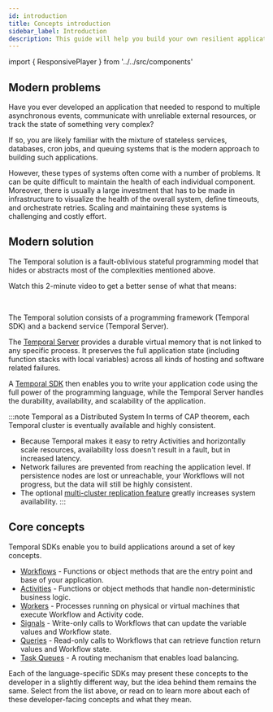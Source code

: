 ```yaml
---
id: introduction
title: Concepts introduction
sidebar_label: Introduction
description: This guide will help you build your own resilient applications using Temporal Workflow as Code™
---
```


import { ResponsivePlayer } from '../../src/components'

## Modern problems

Have you ever developed an application that needed to respond to multiple asynchronous events, communicate with unreliable external resources, or track the state of something very complex?

If so, you are likely familiar with the mixture of stateless services, databases, cron jobs, and queuing systems that is the modern approach to building such applications.

However, these types of systems often come with a number of problems.
It can be quite difficult to maintain the health of each individual component.
Moreover, there is usually a large investment that has to be made in infrastructure to visualize the health of the overall system, define timeouts, and orchestrate retries.
Scaling and maintaining these systems is challenging and costly effort.

## Modern solution

The Temporal solution is a fault-oblivious stateful programming model that hides or abstracts most of the complexities mentioned above.

Watch this 2-minute video to get a better sense of what that means:

<ResponsivePlayer url='https://www.youtube.com/watch?v=f-18XztyN6c'/>

<br/>

The Temporal solution consists of a programming framework (Temporal SDK) and a backend service (Temporal Server).

The [Temporal Server](/docs/server-introduction) provides a durable virtual memory that is not linked to any specific process.
It preserves the full application state (including function stacks with local variables) across all kinds of hosting and software related failures.

A [Temporal SDK](/application-development) then enables you to write your application code using the full power of the programming language, while the Temporal Server handles the durability, availability, and scalability of the application.

:::note Temporal as a Distributed System
In terms of CAP theorem, each Temporal cluster is eventually available and highly consistent.

- Because Temporal makes it easy to retry Activities and horizontally scale resources, availability loss doesn't result in a fault, but in increased latency.
- Network failures are prevented from reaching the application level.
If persistence nodes are lost or unreachable, your Workflows will not progress, but the data will still be highly consistent.
- The optional [multi-cluster replication feature](https://docs.temporal.io/docs/server-versions-and-dependencies/#multi-cluster-replication) greatly increases system availability.
:::

## Core concepts

Temporal SDKs enable you to build applications around a set of key concepts.

- [Workflows](/docs/concepts/workflows) - Functions or object methods that are the entry point and base of your application.
- [Activities](/docs/concepts/activities) - Functions or object methods that handle non-deterministic business logic.
- [Workers](/docs/concepts/workers) - Processes running on physical or virtual machines that execute Workflow and Activity code.
- [Signals](/docs/concepts/signals) - Write-only calls to Workflows that can update the variable values and Workflow state.
- [Queries](/docs/concepts/queries) - Read-only calls to Workflows that can retrieve function return values and Workflow state.
- [Task Queues](/docs/concepts/task-queues) - A routing mechanism that enables load balancing.

Each of the language-specific SDKs may present these concepts to the developer in a slightly different way, but the idea behind them remains the same.
Select from the list above, or read on to learn more about each of these developer-facing concepts and what they mean.
